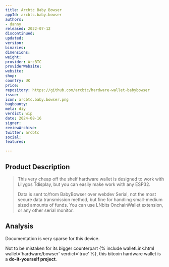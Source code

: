 ```yaml
---
title: Arcbtc Baby Bowser
appId: arcbtc.baby.bowser
authors:
- danny
released: 2022-07-12
discontinued: 
updated: 
version: 
binaries: 
dimensions: 
weight: 
provider: ArcBTC
providerWebsite: 
website: 
shop: 
country: UK
price: 
repository: https://github.com/arcbtc/hardware-wallet-babybowser
issue: 
icon: arcbtc.baby.bowser.png
bugbounty: 
meta: diy
verdict: wip
date: 2024-08-16
signer: 
reviewArchive: 
twitter: arcbtc
social: 
features: 

---
```


## Product Description 

> This very cheap off the shelf hardware wallet is designed to work with Lilygos Tdisplay, but you can easily make work with any ESP32.
> 
> Data is sent to/from BabyBowser over webdev Serial, not the most secure data transmission method, but fine for handling small-medium sized amounts of funds. You can use LNbits OnchainWallet extension, or any other serial monitor.

## Analysis 

Documentation is very sparse for this device. 

Not to be mistaken for its bigger counterpart {% include walletLink.html wallet='hardware/bowser' verdict='true' %}, this bitcoin hardware wallet is  a **do-it-yourself project**. 


